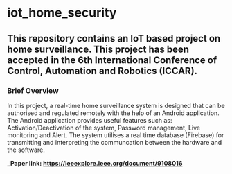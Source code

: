 # iot_home_security
## This repository contains an IoT based project on home surveillance. This project has been accepted in the 6th International Conference of Control, Automation and Robotics (ICCAR). 

### Brief Overview
In this project, a real-time home surveillance system is designed that can be authorised and regulated remotely with the help of an Android application. The Android application provides useful features such as: Activation/Deactivation of the system, Password management, Live monitoring and Alert. The system utilises a real time database (Firebase) for transmitting and interpreting the communcation between the hardware and the software.

**_Paper link: https://ieeexplore.ieee.org/document/9108016**



